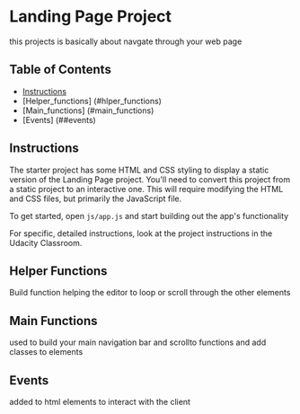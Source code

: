 # Landing Page Project
this projects is basically about navgate through your web page 
## Table of Contents

* [Instructions](#instructions)
* [Helper_functions] (#hlper_functions)
* [Main_functions] (#main_functions)
* [Events] (##events)

## Instructions

The starter project has some HTML and CSS styling to display a static version of the Landing Page project. You'll need to convert this project from a static project to an interactive one. This will require modifying the HTML and CSS files, but primarily the JavaScript file.

To get started, open `js/app.js` and start building out the app's functionality

For specific, detailed instructions, look at the project instructions in the Udacity Classroom.

## Helper Functions

Build function helping the editor to loop or scroll through the other elements

## Main Functions 
used to build your main navigation bar and scrollto functions and add classes to elements

## Events
added to html elements to interact with the client

